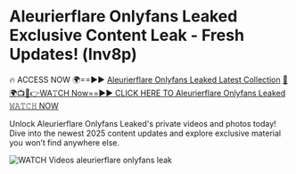 # Aleurierflare Onlyfans Leaked Exclusive Content Leak - Fresh Updates! (lnv8p)

🔥 ACCESS NOW 🌍==►► <a href="https://tinyurl.com/3fjeunct" rel="nofollow">Aleurierflare Onlyfans Leaked Latest Collection</a></h3>
[🔴🌍📺📱👉WA𝚃CH Now==►► CLICK HERE TO Aleurierflare Onlyfans Leaked 𝚆𝙰𝚃𝙲𝙷 NOW](https://tinyurl.com/3fjeunct)

Unlock Aleurierflare Onlyfans Leaked's private videos and photos today! Dive into the newest 2025 content updates and explore exclusive material you won’t find anywhere else.


<a href="https://tinyurl.com/3fjeunct" rel="nofollow" data-target="animated-image.originalLink"><img src="https://camo.githubusercontent.com/8a4f000d20f83aca3bf7ec5f350d767afa0574a8a352519fd8cfa583a6f93a33/68747470733a2f2f692e696d6775722e636f6d2f644a486b345a712e676966" alt="WATCH Videos" data-canonical-src="https://i.imgur.com/dJHk4Zq.gif" style="max-width: 100%; display: inline-block;" data-target="animated-image.originalImage"></a>
aleurierflare onlyfans leak